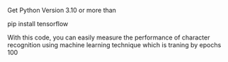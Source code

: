 Get Python Version 3.10 or more than

pip install tensorflow

With this code, you can easily measure the performance of character recognition using machine learning technique which is traning by epochs 100 
